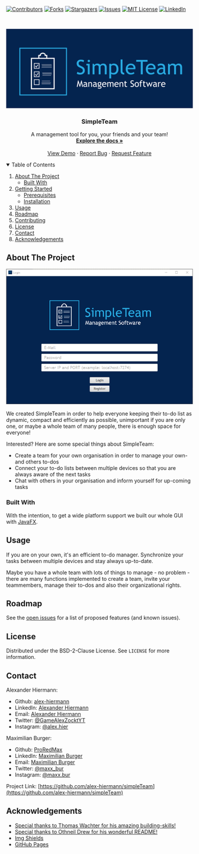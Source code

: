 [![Contributors][contributors-shield]][contributors-url]
[![Forks][forks-shield]][forks-url]
[![Stargazers][stars-shield]][stars-url]
[![Issues][issues-shield]][issues-url]
[![MIT License][license-shield]][license-url]
[![LinkedIn][linkedin-shield]][linkedin-url]



<!-- PROJECT LOGO -->
<br />
<p align="center">
  <a href="https://github.com/alex-hiermann/simpleTeam">
    <img src="resources/logo-1_cropped.png" alt="Logo">
  </a>

  <h3 align="center">SimpleTeam</h3>

  <p align="center">
    A management tool for you, your friends and your team!
    <br />
    <a href="https://github.com/alex-hiermann/simpleTeam"><strong>Explore the docs »</strong></a>
    <br />
    <br />
    <a href="https://github.com/alex-hiermann/simpleTeam">View Demo</a>
    ·
    <a href="https://github.com/alex-hiermann/simpleTeam/issues">Report Bug</a>
    ·
    <a href="https://github.com/alex-hiermann/simpleTeam/issues">Request Feature</a>
  </p>
</p>



<!-- TABLE OF CONTENTS -->
<details open="open">
  <summary>Table of Contents</summary>
  <ol>
    <li>
      <a href="#about-the-project">About The Project</a>
      <ul>
        <li><a href="#built-with">Built With</a></li>
      </ul>
    </li>
    <li>
      <a href="#getting-started">Getting Started</a>
      <ul>
        <li><a href="#prerequisites">Prerequisites</a></li>
        <li><a href="#installation">Installation</a></li>
      </ul>
    </li>
    <li><a href="#usage">Usage</a></li>
    <li><a href="#roadmap">Roadmap</a></li>
    <li><a href="#contributing">Contributing</a></li>
    <li><a href="#license">License</a></li>
    <li><a href="#contact">Contact</a></li>
    <li><a href="#acknowledgements">Acknowledgements</a></li>
  </ol>
</details>



<!-- ABOUT THE PROJECT -->
## About The Project

<p align="center">
  <img src="resources/images/readme_screenshot.PNG" alt="GUI Screenshot">
</p>

We created SimpleTeam in order to help everyone keeping their to-do list as dynamic, compact and efficiently as possible, unimportant if you are only one, or maybe a whole team of many people, there is enough space for everyone!

Interested? Here are some special things about SimpleTeam:
* Create a team for your own organisation in order to manage your own- and others to-dos
* Connect your to-do lists between multiple devices so that you are always aware of the next tasks
* Chat with others in your organisation and inform yourself for up-coming tasks

<!-- Of course, no ones template will serve all projects since your needs may be different. So I'll be adding more in the near future. You may also suggest changes by forking this repo and creating a pull request or opening an issue. Thanks to all the people have have contributed to expanding this template!

A list of commonly used resources that I find helpful are listed in the acknowledgements. -->

### Built With

With the intention, to get a wide platform support we built our whole GUI with [JavaFX](https://openjfx.io/).

<!-- GETTING STARTED -->
<!-- ## Getting Started

This is an example of how you may give instructions on setting up your project locally.
To get a local copy up and running follow these simple example steps.

### Prerequisites

This is an example of how to list things you need to use the software and how to install them.
* npm
  ```sh
  npm install npm@latest -g
  ```

### Installation

1. Get a free API Key at [https://example.com](https://example.com)
2. Clone the repo
   ```sh
   git clone https://github.com/your_username_/Project-Name.git
   ```
3. Install NPM packages
   ```sh
   npm install
   ```
4. Enter your API in `config.js`
   ```JS
   const API_KEY = 'ENTER YOUR API';
   ``` -->



<!-- USAGE EXAMPLES -->
## Usage

If you are on your own, it's an efficient to-do manager. Synchronize your tasks between multiple devices and stay always up-to-date.

Maybe you have a whole team with lots of things to manage - no problem - there are many functions implemented to create a team, invite your teammembers, manage their to-dos and also their organizational rights.



<!-- ROADMAP -->
## Roadmap

See the [open issues](https://github.com/alex-hiermann/simpleTeam/issues) for a list of proposed features (and known issues).



<!-- CONTRIBUTING -->
<!-- ## Contributing

Contributions are what make the open source community such an amazing place to be learn, inspire, and create. Any contributions you make are **greatly appreciated**.

1. Fork the Project
2. Create your Feature Branch (`git checkout -b feature/AmazingFeature`)
3. Commit your Changes (`git commit -m 'Add some AmazingFeature'`)
4. Push to the Branch (`git push origin feature/AmazingFeature`)
5. Open a Pull Request -->



<!-- LICENSE -->
## License

Distributed under the BSD-2-Clause License. See `LICENSE` for more information.



<!-- CONTACT -->
## Contact

Alexander Hiermann:
* Github: [alex-hiermann](https://github.com/alex-hiermann)
* LinkedIn: [Alexander Hiermann](https://linkedin.com/in/alexander-hiermann)
* Email: [Alexander Hiermann](mailto:alex.hiermann@gmx.com)
* Twitter: [@GameAlexZocktYT](https://twitter.com/GameAlexZocktYT)
* Instagram: [@alex.hier](https://instagram.com/alex.hier)

Maximilian Burger:
* Github: [ProRedMax](https://github.com/ProRedMax)
* LinkedIn: [Maximilian Burger](https://linkedin.com/in/maximilian-burger-81a9581b3)
* Email: [Maximilian Burger](mailto:mabug@outlook.de)
* Twitter: [@maxx_bur](https://twitter.com/maxx_bur)
* Instagram: [@maxx.bur](https://instagram.com/maxx.bur)

Project Link: [https://github.com/alex-hiermann/simpleTeam](https://github.com/alex-hiermann/simpleTeam)



<!-- ACKNOWLEDGEMENTS -->
## Acknowledgements
* [Special thanks to Thomas Wachter for his amazing building-skills!](https://github.com/thomasw04)
* [Special thanks to Othneil Drew for his wonderful README!](https://github.com/othneildrew)
* [Img Shields](https://shields.io)
* [GitHub Pages](https://pages.github.com)



<!-- MARKDOWN LINKS & IMAGES -->
<!-- https://www.markdownguide.org/basic-syntax/#reference-style-links -->
[contributors-shield]: https://img.shields.io/github/contributors/alex-hiermann/simpleTeam.svg?style=for-the-badge
[contributors-url]: https://github.com/alex-hiermann/simpleTeam/graphs/contributors
[forks-shield]: https://img.shields.io/github/forks/alex-hiermann/simpleTeam.svg?style=for-the-badge
[forks-url]: https://github.com/alex-hiermann/simpleTeam/network/members
[stars-shield]: https://img.shields.io/github/stars/alex-hiermann/simpleTeam.svg?style=for-the-badge
[stars-url]: https://github.com/alex-hiermann/simpleTeam/stargazers
[issues-shield]: https://img.shields.io/github/issues/alex-hiermann/simpleTeam.svg?style=for-the-badge
[issues-url]: https://github.com/alex-hiermann/simpleTeam/issues
[license-shield]: https://img.shields.io/github/license/alex-hiermann/simpleTeam.svg?style=for-the-badge
[license-url]: https://github.com/alex-hiermann/simpleTeam/blob/master/LICENSE.txt
[linkedin-shield]: https://img.shields.io/badge/-LinkedIn-black.svg?style=for-the-badge&logo=linkedin&colorB=555
[linkedin-url]: https://linkedin.com/in/alexander-hiermann
